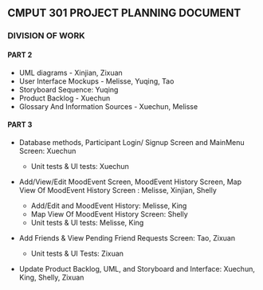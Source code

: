 ## CMPUT 301 PROJECT PLANNING DOCUMENT
### DIVISION OF WORK
#### PART 2
- UML diagrams - Xinjian, Zixuan
- User Interface Mockups - Melisse, Yuqing, Tao
- Storyboard Sequence: Yuqing 
- Product Backlog - Xuechun
- Glossary And Information Sources - Xuechun, Melisse

#### PART 3
- Database methods, Participant Login/ Signup Screen and MainMenu Screen: Xuechun
  - Unit tests & UI tests: Xuechun
  
- Add/View/Edit MoodEvent Screen, MoodEvent History Screen, Map View Of MoodEvent History Screen : Melisse, Xinjian, Shelly
  - Add/Edit and MoodEvent History: Melisse, King
  - Map View Of MoodEvent History Screen: Shelly
  - Unit tests & UI tests: Melisse, King
  
  
- Add Friends & View Pending Friend Requests Screen: Tao, Zixuan
  - Unit tests & UI Tests: Zixuan 
- Update Product Backlog, UML, and Storyboard and Interface: Xuechun, King, Shelly, Zixuan
